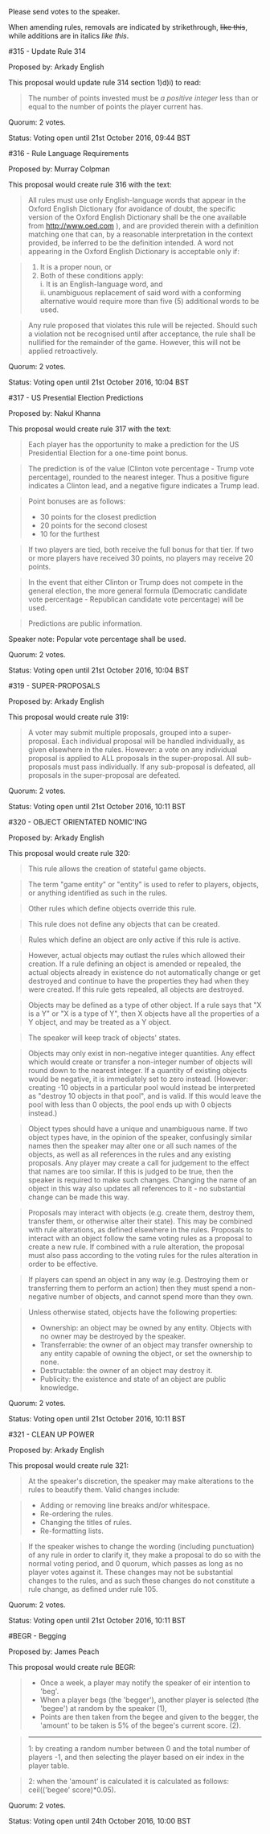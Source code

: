 Please send votes to the speaker.

When amending rules, removals are indicated by strikethrough, ~~like this~~, while additions are in italics *like this*.

#315 - Update Rule 314

Proposed by: Arkady English

This proposal would update rule 314 section 1)d)i) to read:

> The number of points invested must be *a positive integer* less than or equal to the number of points the player current has.

Quorum: 2 votes.

Status: Voting open until 21st October 2016, 09:44 BST

#316 - Rule Language Requirements

Proposed by: Murray Colpman

This proposal would create rule 316 with the text:

> All rules must use only English-language words that appear in the Oxford English Dictionary (for avoidance of doubt, the specific version of the Oxford English Dictionary shall be the one available from http://www.oed.com ), and are provided therein with a definition matching one that can, by a reasonable interpretation in the context provided, be inferred to be the definition intended. A word not appearing in the Oxford English Dictionary is acceptable only if:

> 1. It is a proper noun, or
> 2. Both of these conditions apply:  
>   i. It is an English-language word, and  
>  ii. unambiguous replacement of said word with a conforming alternative would require more than five (5) additional words to be used.

> Any rule proposed that violates this rule will be rejected. Should such a violation not be recognised until after acceptance, the rule shall be nullified for the remainder of the game. However, this will not be applied retroactively.

Quorum: 2 votes.

Status: Voting open until 21st October 2016, 10:04 BST

#317 - US Presential Election Predictions

Proposed by: Nakul Khanna

This proposal would create rule 317 with the text:

> Each player has the opportunity to make a prediction for the US Presidential Election for a one-time point bonus.

> The prediction is of the value (Clinton vote percentage - Trump vote percentage), rounded to the nearest integer. Thus a positive figure indicates a Clinton lead, and a negative figure indicates a Trump lead.

> Point bonuses are as follows:
> - 30 points for the closest prediction
> - 20 points for the second closest
> - 10 for the furthest

> If two players are tied, both receive the full bonus for that tier. If two or more players have received 30 points, no players may receive 20 points.

> In the event that either Clinton or Trump does not compete in the general election, the more general formula (Democratic candidate vote percentage - Republican candidate vote percentage) will be used.

> Predictions are public information.

Speaker note: Popular vote percentage shall be used.

Quorum: 2 votes.

Status: Voting open until 21st October 2016, 10:04 BST

#319 - SUPER-PROPOSALS

Proposed by: Arkady English

This proposal would create rule 319:

> A voter may submit multiple proposals, grouped into a super-proposal. Each individual proposal will be handled individually, as given elsewhere in the rules. However: a vote on any individual proposal is applied to ALL proposals in the super-proposal. All sub-proposals must pass individually. If any sub-proposal is defeated, all proposals in the super-proposal are defeated.

Quorum: 2 votes.

Status: Voting open until 21st October 2016, 10:11 BST


#320 - OBJECT ORIENTATED NOMIC'ING

Proposed by: Arkady English

This proposal would create rule 320:

> This rule allows the creation of stateful game objects.

> The term "game entity" or "entity" is used to refer to players, objects, or anything identified as such in the rules.

> Other rules which define objects override this rule.

> This rule does not define any objects that can be created.

> Rules which define an object are only active if this rule is active.

> However, actual objects may outlast the rules which allowed their creation. If a rule defining an object is amended or repealed, the actual objects already in existence do not automatically change or get destroyed and continue to have the properties they had when they were created. If this rule gets repealed, all objects are destroyed.

> Objects may be defined as a type of other object. If a rule says that "X is a Y" or "X is a type of Y", then X objects have all the properties of a Y object, and may be treated as a Y object.

> The speaker will keep track of objects' states.

> Objects may only exist in non-negative integer quantities. Any effect which would create or transfer a non-integer number of objects will round down to the nearest integer. If a quantity of existing objects would be negative, it is immediately set to zero instead. (However: creating -10 objects in a particular pool would instead be interpreted as "destroy 10 objects in that pool", and is valid. If this would leave the pool with less than 0 objects, the pool ends up with 0 objects instead.)

> Object types should have a unique and unambiguous name. If two object types have, in the opinion of the speaker, confusingly similar names then the speaker may alter one or all such names of the objects, as well as all references in the rules and any existing proposals. Any player may create a call for judgement to the effect that names are too similar. If this is judged to be true, then the speaker is required to make such changes. Changing the name of an object in this way also updates all references to it - no substantial change can be made this way.

> Proposals may interact with objects (e.g. create them, destroy them, transfer them, or otherwise alter their state). This may be combined with rule alterations, as defined elsewhere in the rules. Proposals to interact with an object follow the same voting rules as a proposal to create a new rule. If combined with a rule alteration, the proposal must also pass according to the voting rules for the rules alteration in order to be effective. 

> If players can spend an object in any way (e.g. Destroying them or transferring them to perform an action) then they must spend a non-negative number of objects, and cannot spend more than they own.

> Unless otherwise stated, objects have the following properties:
> - Ownership: an object may be owned by any entity. Objects with no owner may be destroyed by the speaker.
> - Transferrable: the owner of an object may transfer ownership to any entity capable of owning the object, or set the ownership to none.
> - Destructable: the owner of an object may destroy it.
> - Publicity: the existence and state of an object are public knowledge.

Quorum: 2 votes.

Status: Voting open until 21st October 2016, 10:11 BST

#321 - CLEAN UP POWER

Proposed by: Arkady English

This proposal would create rule 321:

> At the speaker's discretion, the speaker may make alterations to the rules to beautify them. Valid changes include:

> - Adding or removing line breaks and/or whitespace.
> - Re-ordering the rules.
> - Changing the titles of rules.
> - Re-formatting lists.

> If the speaker wishes to change the wording (including punctuation) of any rule in order to clarify it, they make a proposal to do so with the normal voting period, and 0 quorum, which passes as long as no player votes against it. These changes may not be substantial changes to the rules, and as such these changes do not constitute a rule change, as defined under rule 105.

Quorum: 2 votes.

Status: Voting open until 21st October 2016, 10:11 BST

#BEGR - Begging

Proposed by: James Peach

This proposal would create rule BEGR:

> - Once a week, a player may notify the speaker of eir intention to 'beg'.
> - When a player begs (the 'begger'), another player is selected (the 'begee') at random by the speaker (1), 
> - Points are then taken from the begee and given to the begger, the 'amount' to be taken is 5% of the begee's current score. (2).

> -----------------
> 1: by creating a random number between 0 and the total number of players -1, and then selecting the player based on eir index in the player table.

> 2: when the 'amount' is calculated it is calculated as follows: ceil(('begee' score)*0.05).

Quorum: 2 votes.

Status: Voting open until 24th October 2016, 10:00 BST
